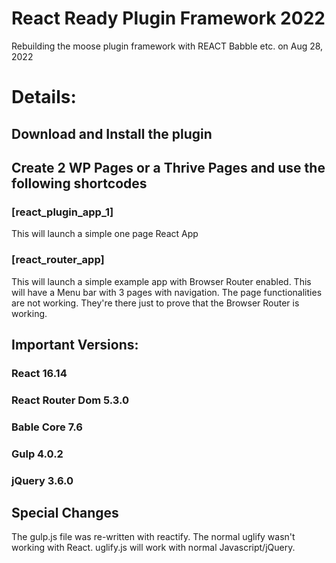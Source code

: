 # React Ready Plugin Framework 2022

Rebuilding the moose plugin framework with REACT Babble etc. on Aug 28, 2022

# Details:

## Download and Install the plugin

## Create 2 WP Pages or a Thrive Pages and use the following shortcodes

### [react_plugin_app_1]

This will launch a simple one page React App

### [react_router_app]

This will launch a simple example app with Browser Router enabled. This will have
a Menu bar with 3 pages with navigation. The page functionalities are not working.
They're there just to prove that the Browser Router is working.

## Important Versions:

### React 16.14

### React Router Dom 5.3.0

### Bable Core 7.6

### Gulp 4.0.2

### jQuery 3.6.0

## Special Changes

The gulp.js file was re-written with reactify. The normal uglify wasn't working with React.
uglify.js will work with normal Javascript/jQuery.
